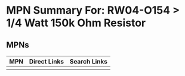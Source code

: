 



# MPN Summary For: RW04-O154 > 1/4 Watt 150k Ohm Resistor

## MPNs
  

|MPN|Direct Links|Search Links|
| :--- | :--- | :--- |
||||
